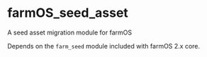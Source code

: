 # farmOS_seed_asset
A seed asset migration module for farmOS

Depends on the `farm_seed` module included with farmOS 2.x core.
